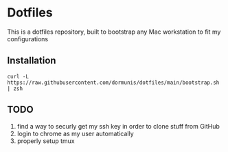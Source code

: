# Dotfiles

This is a dotfiles repository, built to bootstrap any Mac workstation to fit my configurations

## Installation

```
curl -L https://raw.githubusercontent.com/dormunis/dotfiles/main/bootstrap.sh | zsh 
```

## TODO
1. find a way to securly get my ssh key in order to clone stuff from GitHub
2. login to chrome as my user automatically
3. properly setup tmux
